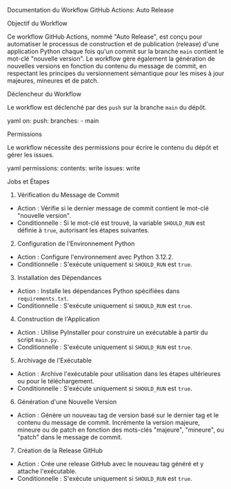  Documentation du Workflow GitHub Actions: Auto Release

 Objectif du Workflow

Ce workflow GitHub Actions, nommé "Auto Release", est conçu pour automatiser le processus de construction et de publication (release) d'une application Python chaque fois qu'un commit sur la branche `main` contient le mot-clé "nouvelle version". Le workflow gère également la génération de nouvelles versions en fonction du contenu du message de commit, en respectant les principes du versionnement sémantique pour les mises à jour majeures, mineures et de patch.

 Déclencheur du Workflow

Le workflow est déclenché par des `push` sur la branche `main` du dépôt.

yaml
on:
  push:
    branches:
      - main


 Permissions

Le workflow nécessite des permissions pour écrire le contenu du dépôt et gérer les issues.

yaml
permissions:
  contents: write
  issues: write


 Jobs et Étapes

 1. Vérification du Message de Commit

- Action : Vérifie si le dernier message de commit contient le mot-clé "nouvelle version".
- Conditionnelle : Si le mot-clé est trouvé, la variable `SHOULD_RUN` est définie à `true`, autorisant les étapes suivantes.

 2. Configuration de l'Environnement Python

- Action : Configure l'environnement avec Python 3.12.2.
- Conditionnelle : S'exécute uniquement si `SHOULD_RUN` est `true`.

 3. Installation des Dépendances

- Action : Installe les dépendances Python spécifiées dans `requirements.txt`.
- Conditionnelle : S'exécute uniquement si `SHOULD_RUN` est `true`.

 4. Construction de l'Application

- Action : Utilise PyInstaller pour construire un exécutable à partir du script `main.py`.
- Conditionnelle : S'exécute uniquement si `SHOULD_RUN` est `true`.

 5. Archivage de l'Exécutable

- Action : Archive l'exécutable pour utilisation dans les étapes ultérieures ou pour le téléchargement.
- Conditionnelle : S'exécute uniquement si `SHOULD_RUN` est `true`.

 6. Génération d'une Nouvelle Version

- Action : Génère un nouveau tag de version basé sur le dernier tag et le contenu du message de commit. Incrémente la version majeure, mineure ou de patch en fonction des mots-clés "majeure", "mineure", ou "patch" dans le message de commit.

 7. Création de la Release GitHub

- Action : Crée une release GitHub avec le nouveau tag généré et y attache l'exécutable.
- Conditionnelle : S'exécute uniquement si `SHOULD_RUN` est `true`.